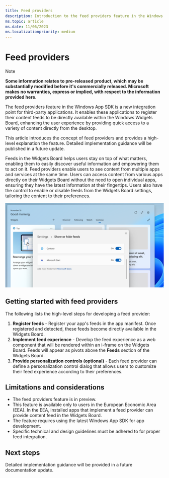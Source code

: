 ```yaml
---
title: Feed providers
description: Introduction to the feed providers feature in the Windows App SDK, a new integration point for third-party applications.
ms.topic: article
ms.date: 11/06/2023
ms.localizationpriority: medium
---
```


# Feed providers

> [!NOTE]
> **Some information relates to pre-released product, which may be substantially modified before it's commercially released. Microsoft makes no warranties, express or implied, with respect to the information provided here.**

The feed providers feature in the Windows App SDK is a new integration point for third-party applications. It enables these applications to register their content feeds to be directly available within the Windows Widgets Board, enhancing the user experience by providing quick access to a variety of content directly from the desktop.

This article introduces the concept of feed providers and provides a high-level explanation the feature. Detailed implementation guidance will be published in a future update.

Feeds in the Widgets Board helps users stay on top of what matters, enabling them to easily discover useful information and empowering them to act on it. Feed providers enable users to see content from multiple apps and services at the same time. Users can access content from various apps directly on their Widgets Board without the need to open individual apps, ensuring they have the latest information at their fingertips. Users also have the control to enable or disable feeds from the Widgets Board settings, tailoring the content to their preferences.

![A screenshot showing the Windows Widgets Board showing feeds.](./images/feeds-screenshot.png)

## Getting started with feed providers

The following lists the high-level steps for developing a feed provider:

1.	**Register feeds** - Register your app's feeds in the app manifest. Once registered and detected, these feeds become directly available in the Widgets Board.
2.	**Implement feed experience** - Develop the feed experience as a web component that will be rendered within an i-frame on the Widgets Board. Feeds will appear as pivots above the **Feeds** section of the Widgets Board.
3.	**Provide personalization controls (optional)** - Each feed provider can define a personalization control dialog that allows users to customize their feed experience according to their preferences.

## Limitations and considerations

- The feed providers feature is in preview.
- This feature is available only to users in the European Economic Area (EEA). In the EEA, installed apps that implement a feed provider can provide content feed in the Widgets Board.
- The feature requires using the latest Windows App SDK for app development.
- Specific technical and design guidelines must be adhered to for proper feed integration.

## Next steps

Detailed implementation guidance will be provided in a future documentation update. 
